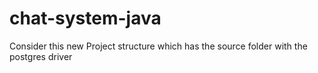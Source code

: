 # chat-system-java
Consider this new Project structure which has the source folder with the postgres driver
